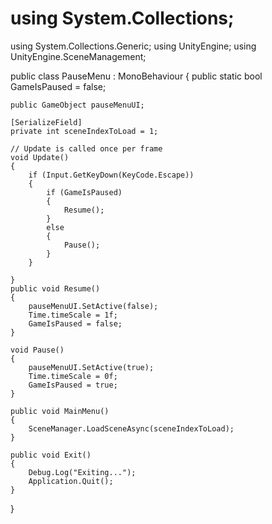 # using System.Collections;
using System.Collections.Generic;
using UnityEngine;
using UnityEngine.SceneManagement;

public class PauseMenu : MonoBehaviour
{
    public static bool GameIsPaused = false;

    public GameObject pauseMenuUI;

    [SerializeField]
    private int sceneIndexToLoad = 1;

    // Update is called once per frame
    void Update()
    {
        if (Input.GetKeyDown(KeyCode.Escape))
        {
            if (GameIsPaused)
            {
                Resume();
            }
            else
            {
                Pause();
            }
        }

    }
    public void Resume()
    {
        pauseMenuUI.SetActive(false);
        Time.timeScale = 1f;
        GameIsPaused = false;
    }

    void Pause()
    {
        pauseMenuUI.SetActive(true);
        Time.timeScale = 0f;
        GameIsPaused = true;
    }

    public void MainMenu()
    {
        SceneManager.LoadSceneAsync(sceneIndexToLoad);
    }

    public void Exit()
    {
        Debug.Log("Exiting...");
        Application.Quit();
    }
}
